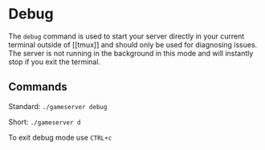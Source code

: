 # Debug

The `debug` command is used to start your server directly in your current terminal outside of \[\[tmux\]\] and should only be used for diagnosing issues. The server is not running in the background in this mode and will instantly stop if you exit the terminal.

## Commands

Standard: `./gameserver debug`

Short: `./gameserver d`

To exit debug mode use `CTRL+c`

